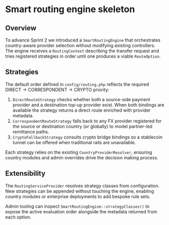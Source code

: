 # Smart routing engine skeleton

## Overview

To advance Sprint 2 we introduced a `SmartRoutingEngine` that orchestrates
country-aware provider selection without modifying existing controllers. The
engine receives a `RoutingContext` describing the transfer request and tries
registered strategies in order until one produces a viable `RouteOption`.

## Strategies

The default order defined in `config/routing.php` reflects the required
DIRECT → CORRESPONDENT → CRYPTO priority:

1. `DirectRouteStrategy` checks whether both a source-side payment provider and
   a destination top-up provider exist. When both bindings are available the
   strategy returns a direct route enriched with provider metadata.
2. `CorrespondentRouteStrategy` falls back to any FX provider registered for the
   source or destination country (or globally) to model partner-led remittance
   paths.
3. `CryptoFallbackStrategy` consults crypto bridge bindings so a stablecoin
   tunnel can be offered when traditional rails are unavailable.

Each strategy relies on the existing `CountryProviderResolver`, ensuring
country modules and admin overrides drive the decision making process.

## Extensibility

The `RoutingServiceProvider` resolves strategy classes from configuration. New
strategies can be appended without touching the engine, enabling country
modules or enterprise deployments to add bespoke rule sets.

Admin tooling can inspect `SmartRoutingEngine::strategyClasses()` to expose the
active evaluation order alongside the metadata returned from each option.
